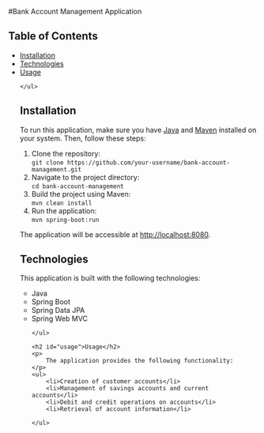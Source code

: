 #Bank Account Management Application
<h2>Table of Contents</h2>
    <ul>
        <li><a href="#installation">Installation</a></li>
        <li><a href="#technologies">Technologies</a></li>
        <li><a href="#usage">Usage</a></li>
   
    </ul>
  <h2 id="installation">Installation</h2>
    <p>
        To run this application, make sure you have <a href="https://www.java.com">Java</a> and
        <a href="https://maven.apache.org">Maven</a> installed on your system. Then, follow these steps:
    </p>
    <ol>
        <li>Clone the repository:<br>
            <code>git clone https://github.com/your-username/bank-account-management.git</code></li>
        <li>Navigate to the project directory:<br>
            <code>cd bank-account-management</code></li>
        <li>Build the project using Maven:<br>
            <code>mvn clean install</code></li>
        <li>Run the application:<br>
            <code>mvn spring-boot:run</code></li>
    </ol>
    <p>
        The application will be accessible at <a href="http://localhost:8080">http://localhost:8080</a>.
    </p>
    <h2 id="technologies">Technologies</h2>
    <p>
        This application is built with the following technologies:
    </p>
    <ul>
        <li>Java</li>
        <li>Spring Boot</li>
        <li>Spring Data JPA</li>
        <li>Spring Web MVC</li>
   
      
    </ul>

    <h2 id="usage">Usage</h2>
    <p>
        The application provides the following functionality:
    </p>
    <ul>
        <li>Creation of customer accounts</li>
        <li>Management of savings accounts and current accounts</li>
        <li>Debit and credit operations on accounts</li>
        <li>Retrieval of account information</li>
  
    </ul>
      
